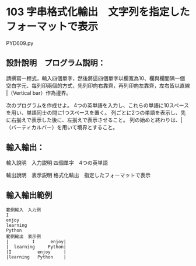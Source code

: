 # 103 字串格式化輸出　文字列を指定したフォーマットで表示
PYD609.py
## 設計說明　プログラム説明：
請撰寫一程式，輸入四個單字，然後將這四個單字以欄寬為10、欄與欄間隔一個空白字元、每列印兩個的方式，先列印向右靠齊，再列印向左靠齊，左右皆以直線 |（Vertical bar）作為邊界。

次のプログラムを作成せよ。
4つの英単語を入力し、これらの単語に10スペースを用い、単語同士の間に1つスペースを置く。
列ごとに2つの単語を表示し、先に右揃えで表示した後に、左揃えで表示させること。
列の始めと終わりは、|（バーティカルバー）を用いて境界とすること。

## 輸入輸出：
輸入說明　入力説明
四個單字　4つの英単語

輸出說明　表示説明
格式化輸出　指定したフォーマットで表示

## 輸入輸出範例
```
範例輸入　入力例
I
enjoy
learning
Python
範例輸出　表示例
|         I      enjoy|
|  learning     Python|
|I          enjoy     |
|learning   Python    |
```
